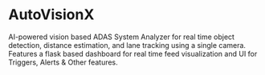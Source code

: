 # AutoVisionX
AI-powered vision based ADAS System Analyzer for real time object detection, distance estimation, and lane tracking using a single camera. Features a flask based dashboard for real time feed visualization and UI for Triggers, Alerts &amp; Other features.
